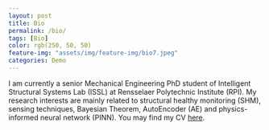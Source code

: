 ```yaml
---
layout: post
title: Bio
permalink: /bio/
tags: [Bio]
color: rgb(250, 50, 50)
feature-img: "assets/img/feature-img/bio7.jpeg"
categories: Demo
---
```


<!-- This section contains the basic information of my experience of education and work.  -->

I am currently a senior Mechanical Engineering PhD student of Intelligent Structural Systems Lab (ISSL) at Rensselaer Polytechnic Institute (RPI). My research interests are mainly related to structural healthy monitoring (SHM), sensing techniques, Bayesian Theorem, AutoEncoder (AE) and physics-informed neural network (PINN). You may find my CV [here](https://fyiming.github.io/fyiming001/demo/2024/06/30/cv.html).

<!-- thumbnail: "assets/img/thumbnails/feature-img/bio1.jpeg" -->
